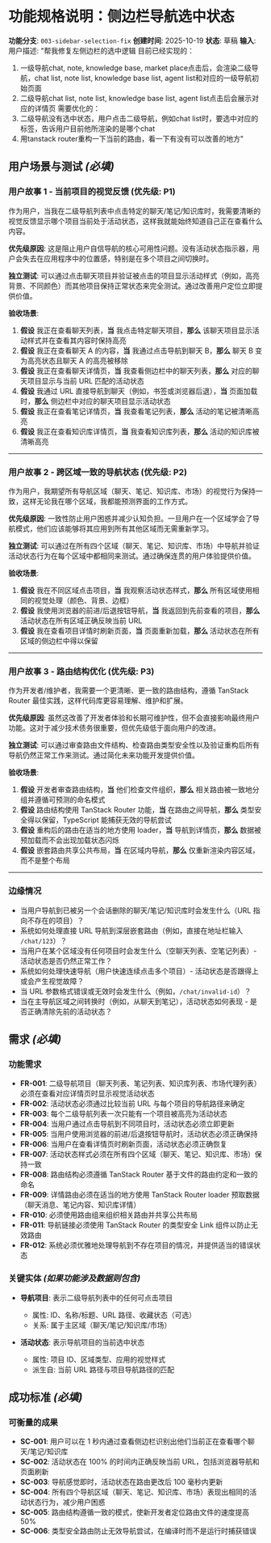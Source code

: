 # 功能规格说明：侧边栏导航选中状态

**功能分支**: `003-sidebar-selection-fix`
**创建时间**: 2025-10-19
**状态**: 草稿
**输入**: 用户描述: "帮我修复左侧边栏的选中逻辑
目前已经实现的：
1. 一级导航chat, note, knowledge base, market place点击后，会渲染二级导航，chat list, note list, knowledge base list, agent list和对应的一级导航初始页面
2. 二级导航chat list, note list, knowledge base list, agent list点击后会展示对应的详情页
需要优化的：
1. 二级导航没有选中状态，用户点击二级导航，例如chat list时，要选中对应的标签，告诉用户目前他所渲染的是哪个chat
2. 用tanstack router重构一下当前的路由，看一下有没有可以改善的地方"

## 用户场景与测试 *(必填)*

### 用户故事 1 - 当前项目的视觉反馈 (优先级: P1)

作为用户，当我在二级导航列表中点击特定的聊天/笔记/知识库时，我需要清晰的视觉反馈显示哪个项目当前处于活动状态，这样我就能始终知道自己正在查看什么内容。

**优先级原因**: 这是阻止用户自信导航的核心可用性问题。没有活动状态指示器，用户会失去在应用程序中的位置感，特别是在多个项目之间切换时。

**独立测试**: 可以通过点击聊天项目并验证被点击的项目显示活动样式（例如，高亮背景、不同颜色）而其他项目保持正常状态来完全测试。通过改善用户定位立即提供价值。

**验收场景**:

1. **假设** 我正在查看聊天列表，**当** 我点击特定聊天项目，**那么** 该聊天项目显示活动样式并在查看其内容时保持高亮
2. **假设** 我正在查看聊天 A 的内容，**当** 我通过点击导航到聊天 B，**那么** 聊天 B 变为高亮状态且聊天 A 的高亮被移除
3. **假设** 我正在查看聊天详情页，**当** 我查看侧边栏中的聊天列表，**那么** 对应的聊天项目显示与当前 URL 匹配的活动状态
4. **假设** 我通过 URL 直接导航到聊天（例如，书签或浏览器后退），**当** 页面加载时，**那么** 侧边栏中对应的聊天项目显示活动状态
5. **假设** 我正在查看笔记详情页，**当** 我查看笔记列表，**那么** 活动的笔记被清晰高亮
6. **假设** 我正在查看知识库详情页，**当** 我查看知识库列表，**那么** 活动的知识库被清晰高亮

---

### 用户故事 2 - 跨区域一致的导航状态 (优先级: P2)

作为用户，我期望所有导航区域（聊天、笔记、知识库、市场）的视觉行为保持一致，这样无论我在哪个区域，我都能预测界面的工作方式。

**优先级原因**: 一致性防止用户困惑并减少认知负担。一旦用户在一个区域学会了导航模式，他们应该能够将其应用到所有其他区域而无需重新学习。

**独立测试**: 可以通过在所有四个区域（聊天、笔记、知识库、市场）中导航并验证活动状态行为在每个区域中都相同来测试。通过确保连贯的用户体验提供价值。

**验收场景**:

1. **假设** 我在不同区域点击项目，**当** 我观察活动状态样式，**那么** 所有区域使用相同的视觉处理（颜色、背景、边框）
2. **假设** 我使用浏览器的前进/后退按钮导航，**当** 我返回到先前查看的项目，**那么** 活动状态在所有区域正确反映当前 URL
3. **假设** 我在查看项目详情时刷新页面，**当** 页面重新加载，**那么** 活动状态在所有区域的侧边栏中得以保留

---

### 用户故事 3 - 路由结构优化 (优先级: P3)

作为开发者/维护者，我需要一个更清晰、更一致的路由结构，遵循 TanStack Router 最佳实践，这样代码库更容易理解、维护和扩展。

**优先级原因**: 虽然这改善了开发者体验和长期可维护性，但不会直接影响最终用户功能。这对于减少技术债务很重要，但优先级低于面向用户的改进。

**独立测试**: 可以通过审查路由文件结构、检查路由类型安全性以及验证重构后所有导航仍然正常工作来测试。通过简化未来功能开发提供价值。

**验收场景**:

1. **假设** 开发者审查路由结构，**当** 他们检查文件组织，**那么** 相关路由被一致地分组并遵循可预测的命名模式
2. **假设** 路由结构使用 TanStack Router 功能，**当** 在路由之间导航，**那么** 类型安全得以保留，TypeScript 能捕获无效的导航尝试
3. **假设** 重构后的路由在适当的地方使用 loader，**当** 导航到详情页，**那么** 数据被预加载而不会出现加载状态闪烁
4. **假设** 嵌套路由共享公共布局，**当** 在区域内导航，**那么** 仅重新渲染内容区域，而不是整个布局

---

### 边缘情况

- 当用户导航到已被另一个会话删除的聊天/笔记/知识库时会发生什么（URL 指向不存在的项目）？
- 系统如何处理直接 URL 导航到深层嵌套路由（例如，直接在地址栏输入 `/chat/123`）？
- 当用户在某个区域没有任何项目时会发生什么（空聊天列表、空笔记列表）- 活动状态是否仍然正常工作？
- 系统如何处理快速导航（用户快速连续点击多个项目）- 活动状态是否跟得上或会产生视觉故障？
- 当 URL 参数格式错误或无效时会发生什么（例如，`/chat/invalid-id`）？
- 当在主导航区域之间转换时（例如，从聊天到笔记），活动状态如何表现 - 是否正确清除先前的活动状态？

## 需求 *(必填)*

### 功能需求

- **FR-001**: 二级导航项目（聊天列表、笔记列表、知识库列表、市场代理列表）必须在查看对应详情页时显示视觉活动状态
- **FR-002**: 活动状态必须通过比较当前 URL 与每个项目的导航路径来确定
- **FR-003**: 每个二级导航列表一次只能有一个项目被高亮为活动状态
- **FR-004**: 当用户通过点击导航到不同项目时，活动状态必须立即更新
- **FR-005**: 当用户使用浏览器的前进/后退按钮导航时，活动状态必须正确保持
- **FR-006**: 当用户在查看详情页时刷新页面，活动状态必须正确恢复
- **FR-007**: 活动状态样式必须在所有四个区域（聊天、笔记、知识库、市场）保持一致
- **FR-008**: 路由结构必须遵循 TanStack Router 基于文件的路由约定和一致的命名
- **FR-009**: 详情路由必须在适当的地方使用 TanStack Router loader 预取数据（聊天消息、笔记内容、知识库详情）
- **FR-010**: 必须使用路由组来组织相关路由并共享公共布局
- **FR-011**: 导航链接必须使用 TanStack Router 的类型安全 Link 组件以防止无效路由
- **FR-012**: 系统必须优雅地处理导航到不存在项目的情况，并提供适当的错误状态

### 关键实体 *(如果功能涉及数据则包含)*

- **导航项目**: 表示二级导航列表中的任何可点击项目
  - 属性: ID、名称/标题、URL 路径、收藏状态（可选）
  - 关系: 属于主区域（聊天/笔记/知识库/市场）

- **活动状态**: 表示导航项目的当前选中状态
  - 属性: 项目 ID、区域类型、应用的视觉样式
  - 派生自: 当前 URL 路径与项目导航路径的匹配

## 成功标准 *(必填)*

### 可衡量的成果

- **SC-001**: 用户可以在 1 秒内通过查看侧边栏识别出他们当前正在查看哪个聊天/笔记/知识库
- **SC-002**: 活动状态在 100% 的时间内正确反映当前 URL，包括浏览器导航和页面刷新
- **SC-003**: 导航感觉即时，活动状态在路由更改后 100 毫秒内更新
- **SC-004**: 所有四个导航区域（聊天、笔记、知识库、市场）表现出相同的活动状态行为，减少用户困惑
- **SC-005**: 路由结构遵循一致的模式，使新开发者定位路由文件的速度提高 50%
- **SC-006**: 类型安全路由防止无效导航尝试，在编译时而不是运行时捕获错误
